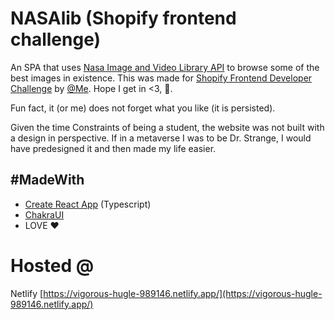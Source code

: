 # NASAlib (Shopify frontend challenge)
An SPA that uses [Nasa Image and Video Library API](https://images.nasa.gov/docs/images.nasa.gov_api_docs.pdf) to browse some of the best images in existence. This was made for [Shopify Frontend Developer Challenge](https://docs.google.com/document/d/13zXpyrC2yGxoLXKktxw2VJG2Jw8SdUfliLM-bYQLjqE/edit#) by [@Me](https://www.linkedin.com/in/sanjeevlakhwani/). Hope I get in <3, 🤞. 

Fun fact, it (or me) does not forget what you like (it is persisted).

Given the time Constraints of being a student, the website was not built with a design in perspective. If in a metaverse I was to be Dr. Strange, I would have predesigned it and then made my life easier. 

## #MadeWith 
- [Create React App](https://create-react-app.dev/docs/getting-started/) (Typescript)
- [ChakraUI](https://chakra-ui.com/)
- LOVE ♥

# Hosted @
Netlify [https://vigorous-hugle-989146.netlify.app/](https://vigorous-hugle-989146.netlify.app/)
